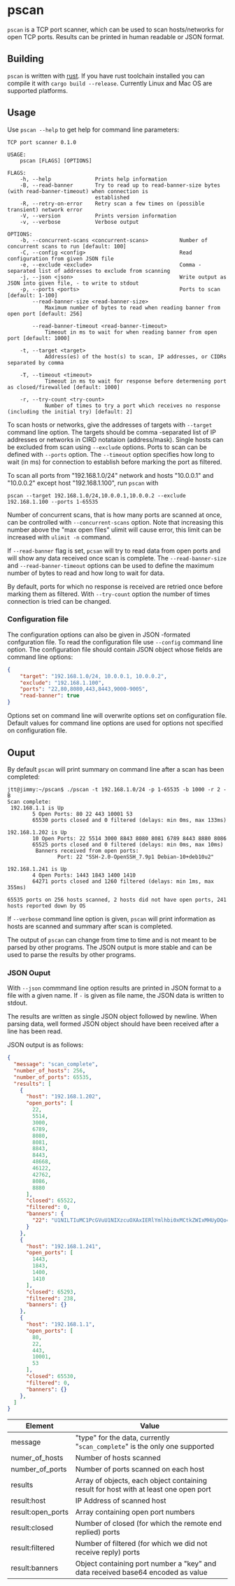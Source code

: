 # pscan

`pscan` is a TCP port scanner, which can be used to scan hosts/networks for
open TCP ports. Results can be printed in human readable or JSON format.

## Building

`pscan` is written with [rust](http://www.rust-lang.org/). If you have rust toolchain installed
you can compile it with `cargo build --release`. Currently Linux and Mac OS are
supported platforms.

## Usage

Use `pscan --help` to get help for command line parameters:

```
TCP port scanner 0.1.0

USAGE:
    pscan [FLAGS] [OPTIONS]

FLAGS:
    -h, --help              Prints help information
    -B, --read-banner       Try to read up to read-banner-size bytes (with read-banner-timeout) when connection is
                            established
    -R, --retry-on-error    Retry scan a few times on (possible transient) network error
    -V, --version           Prints version information
    -v, --verbose           Verbose output

OPTIONS:
    -b, --concurrent-scans <concurrent-scans>          Number of concurrent scans to run [default: 100]
    -C, --config <config>                              Read configuration from given JSON file
    -e, --exclude <exclude>                            Comma -separated list of addresses to exclude from scanning
    -j, --json <json>                                  Write output as JSON into given file, - to write to stdout
    -p, --ports <ports>                                Ports to scan [default: 1-100]
        --read-banner-size <read-banner-size>
            Maximum number of bytes to read when reading banner from open port [default: 256]

        --read-banner-timeout <read-banner-timeout>
            Timeout in ms to wait for when reading banner from open port [default: 1000]

    -t, --target <target>
            Address(es) of the host(s) to scan, IP addresses, or CIDRs separated by comma

    -T, --timeout <timeout>
            Timeout in ms to wait for response before determening port as closed/firewalled [default: 1000]

    -r, --try-count <try-count>
            Number of times to try a port which receives no response (including the initial try) [default: 2]
```

To scan hosts or networks, give the addresses of targets with `--target` command line option. The targets should be comma -separated list of
IP addresses or networks in CIRD notataion (address/mask). Single hosts can be excluded from scan using `--exclude` options. Ports to scan can be defined with `--ports` option. The `--timeout` option specifies how long to wait (in ms) for connection to establish before
marking the port as filtered.

To scan all ports from "192.168.1.0/24" network and hosts "10.0.0.1" and "10.0.0.2" except host "192.168.1.100", run `pscan` with
```
pscan --target 192.168.1.0/24,10.0.0.1,10.0.0.2 --exclude 192.168.1.100 --ports 1-65535
```

Number of concurrent scans, that is how many ports are scanned at once, can be controlled with `--concurrent-scans` option. Note that
increasing this number above the "max open files" ulimit will cause error, this limit can be increased with `ulimit -n` command.

If `--read-banner` flag is set, `pcsan` will try to read data from open ports and will show any data received once scan is complete. The
`--read-banner-size` and `--read-banner-timeout` options can be used to define the maximum number of bytes to read and how long to wait for
data.

By default, ports for which no response is received are retried once before marking them as filtered. With `--try-count` option the number of
times connection is tried can be changed.

### Configuration file

The configuration options can also be given in JSON -formated confguration file. To read the configuration file use `--config` command line
option. The configuration file should contain JSON object whose fields are command line options:
```json
{
    "target": "192.168.1.0/24, 10.0.0.1, 10.0.0.2",
    "exclude": "192.168.1.100",
    "ports": "22,80,8080,443,8443,9000-9005",
    "read-banner": true
}
```

Options set on command line will overwrite options set on configuration file. Default values
for command line options are used for options not specified on configuration file.

## Ouput

By default `pscan` will print summary on command line after a scan has been completed:
```
jtt@jimmy:~/pscan$ ./pscan -t 192.168.1.0/24 -p 1-65535 -b 1000 -r 2 -B
Scan complete:
 192.168.1.1 is Up
        5 Open Ports: 80 22 443 10001 53
        65530 ports closed and 0 filtered (delays: min 0ms, max 133ms)

192.168.1.202 is Up
        10 Open Ports: 22 5514 3000 8843 8080 8081 6789 8443 8880 8086
        65525 ports closed and 0 filtered (delays: min 0ms, max 10ms)
         Banners received from open ports:
                Port: 22 "SSH-2.0-OpenSSH_7.9p1 Debian-10+deb10u2"

192.168.1.241 is Up
        4 Open Ports: 1443 1843 1400 1410
        64271 ports closed and 1260 filtered (delays: min 1ms, max 355ms)

65535 ports on 256 hosts scanned, 2 hosts did not have open ports, 241 hosts reported down by OS
```

If `--verbose` command line option is given, `pscan` will print information as
hosts are scanned and summary after scan is completed.

The output of `pscan` can change from time to time and is not meant to be parsed by other programs.
The JSON output is more stable and can be used to parse the results by other programs.


### JSON Ouput

With `--json` commmand line option results are printed in JSON format to a file with a given name.
If `-` is given as file name, the JSON data is written to stdout.

The results are written as single JSON object followed by newline. When parsing data, well formed
JSON object should have been received after a line has been read.

JSON output is as follows:
```json
{
  "message": "scan_complete",
  "number_of_hosts": 256,
  "number_of_ports": 65535,
  "results": [
    {
      "host": "192.168.1.202",
      "open_ports": [
        22,
        5514,
        3000,
        6789,
        8080,
        8081,
        8843,
        8443,
        48668,
        46122,
        42762,
        8086,
        8880
      ],
      "closed": 65522,
      "filtered": 0,
      "banners": {
        "22": "U1NILTIuMC1PcGVuU1NIXzcuOXAxIERlYmlhbi0xMCtkZWIxMHUyDQo="
      }
    },
    {
      "host": "192.168.1.241",
      "open_ports": [
        1443,
        1843,
        1400,
        1410
      ],
      "closed": 65293,
      "filtered": 238,
      "banners": {}
    },
    {
      "host": "192.168.1.1",
      "open_ports": [
        80,
        22,
        443,
        10001,
        53
      ],
      "closed": 65530,
      "filtered": 0,
      "banners": {}
    },
  ]
}

```
| Element | Value |
| -- | --|
|message| "type" for the data, currently "`scan_complete`" is the only one supported |
|numer_of_hosts| Number of hosts scanned|
|number_of_ports| Number of ports scanned on each host|
|results| Array of objects, each object containing result for host with at least one open port |
|result:host| IP Address of scanned host |
|result:open_ports| Array containing open port numbers |
|result:closed| Number of closed (for which the remote end replied) ports |
|result:filtered| Number of filtered (for which we did not receive reply) ports |
|result:banners| Object containing port number a "key" and data received base64 encoded as value |







